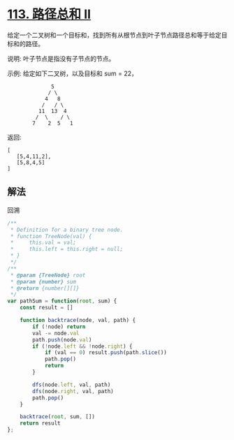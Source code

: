 # [113. 路径总和 II](https://leetcode-cn.com/problems/path-sum-ii/)
给定一个二叉树和一个目标和，找到所有从根节点到叶子节点路径总和等于给定目标和的路径。

说明: 叶子节点是指没有子节点的节点。

示例:
给定如下二叉树，以及目标和 sum = 22，
```
              5
             / \
            4   8
           /   / \
          11  13  4
         /  \    / \
        7    2  5   1
```
返回:
```
[
   [5,4,11,2],
   [5,8,4,5]
]
```
## 解法
回溯
```js
/**
 * Definition for a binary tree node.
 * function TreeNode(val) {
 *     this.val = val;
 *     this.left = this.right = null;
 * }
 */
/**
 * @param {TreeNode} root
 * @param {number} sum
 * @return {number[][]}
 */
var pathSum = function(root, sum) {
    const result = []

    function backtrace(node, val, path) {
        if (!node) return
        val -= node.val
        path.push(node.val)
        if (!node.left && !node.right) {
            if (val == 0) result.push(path.slice())
            path.pop()
            return
        }

        dfs(node.left, val, path)
        dfs(node.right, val, path)
        path.pop()
    }

    backtrace(root, sum, [])
    return result
};
```
